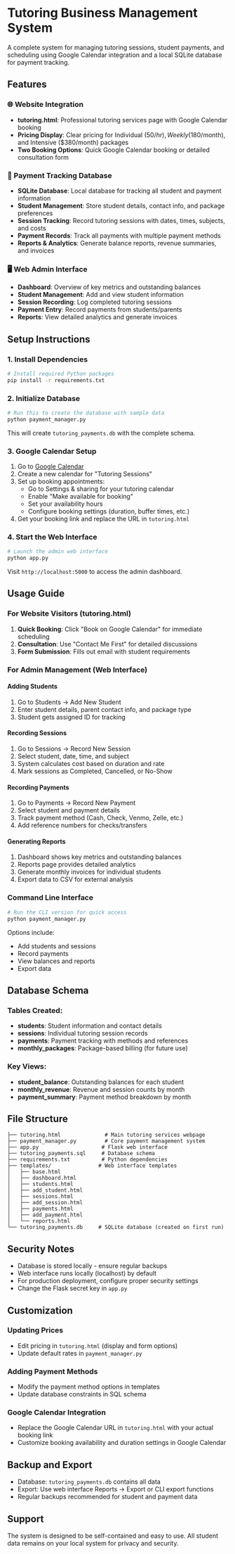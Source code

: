 # Tutoring Business Management System

A complete system for managing tutoring sessions, student payments, and scheduling using Google Calendar integration and a local SQLite database for payment tracking.

## Features

### 🌐 Website Integration
- **tutoring.html**: Professional tutoring services page with Google Calendar booking
- **Pricing Display**: Clear pricing for Individual ($50/hr), Weekly ($180/month), and Intensive ($380/month) packages
- **Two Booking Options**: Quick Google Calendar booking or detailed consultation form

### 💾 Payment Tracking Database
- **SQLite Database**: Local database for tracking all student and payment information
- **Student Management**: Store student details, contact info, and package preferences
- **Session Tracking**: Record tutoring sessions with dates, times, subjects, and costs
- **Payment Records**: Track all payments with multiple payment methods
- **Reports & Analytics**: Generate balance reports, revenue summaries, and invoices

### 🖥️ Web Admin Interface
- **Dashboard**: Overview of key metrics and outstanding balances
- **Student Management**: Add and view student information
- **Session Recording**: Log completed tutoring sessions
- **Payment Entry**: Record payments from students/parents
- **Reports**: View detailed analytics and generate invoices

## Setup Instructions

### 1. Install Dependencies

```bash
# Install required Python packages
pip install -r requirements.txt
```

### 2. Initialize Database

```bash
# Run this to create the database with sample data
python payment_manager.py
```

This will create `tutoring_payments.db` with the complete schema.

### 3. Google Calendar Setup

1. Go to [Google Calendar](https://calendar.google.com)
2. Create a new calendar for "Tutoring Sessions"
3. Set up booking appointments:
   - Go to Settings & sharing for your tutoring calendar
   - Enable "Make available for booking"
   - Set your availability hours
   - Configure booking settings (duration, buffer times, etc.)
4. Get your booking link and replace the URL in `tutoring.html`

### 4. Start the Web Interface

```bash
# Launch the admin web interface
python app.py
```

Visit `http://localhost:5000` to access the admin dashboard.

## Usage Guide

### For Website Visitors (tutoring.html)
1. **Quick Booking**: Click "Book on Google Calendar" for immediate scheduling
2. **Consultation**: Use "Contact Me First" for detailed discussions
3. **Form Submission**: Fills out email with student requirements

### For Admin Management (Web Interface)

#### Adding Students
1. Go to Students → Add New Student
2. Enter student details, parent contact info, and package type
3. Student gets assigned ID for tracking

#### Recording Sessions
1. Go to Sessions → Record New Session
2. Select student, date, time, and subject
3. System calculates cost based on duration and rate
4. Mark sessions as Completed, Cancelled, or No-Show

#### Recording Payments
1. Go to Payments → Record New Payment
2. Select student and payment details
3. Track payment method (Cash, Check, Venmo, Zelle, etc.)
4. Add reference numbers for checks/transfers

#### Generating Reports
1. Dashboard shows key metrics and outstanding balances
2. Reports page provides detailed analytics
3. Generate monthly invoices for individual students
4. Export data to CSV for external analysis

### Command Line Interface

```bash
# Run the CLI version for quick access
python payment_manager.py
```

Options include:
- Add students and sessions
- Record payments
- View balances and reports
- Export data

## Database Schema

### Tables Created:
- **students**: Student information and contact details
- **sessions**: Individual tutoring session records
- **payments**: Payment tracking with methods and references
- **monthly_packages**: Package-based billing (for future use)

### Key Views:
- **student_balance**: Outstanding balances for each student
- **monthly_revenue**: Revenue and session counts by month
- **payment_summary**: Payment method breakdown by month

## File Structure

```
├── tutoring.html              # Main tutoring services webpage
├── payment_manager.py         # Core payment management system
├── app.py                    # Flask web interface
├── tutoring_payments.sql     # Database schema
├── requirements.txt          # Python dependencies
├── templates/               # Web interface templates
│   ├── base.html
│   ├── dashboard.html
│   ├── students.html
│   ├── add_student.html
│   ├── sessions.html
│   ├── add_session.html
│   ├── payments.html
│   ├── add_payment.html
│   └── reports.html
└── tutoring_payments.db     # SQLite database (created on first run)
```

## Security Notes

- Database is stored locally - ensure regular backups
- Web interface runs locally (localhost) by default
- For production deployment, configure proper security settings
- Change the Flask secret key in `app.py`

## Customization

### Updating Prices
- Edit pricing in `tutoring.html` (display and form options)
- Update default rates in `payment_manager.py`

### Adding Payment Methods
- Modify the payment method options in templates
- Update database constraints in SQL schema

### Google Calendar Integration
- Replace the Google Calendar URL in `tutoring.html` with your actual booking link
- Customize booking availability and duration settings in Google Calendar

## Backup and Export

- Database: `tutoring_payments.db` contains all data
- Export: Use web interface Reports → Export or CLI export functions
- Regular backups recommended for student and payment data

## Support

The system is designed to be self-contained and easy to use. All student data remains on your local system for privacy and security.